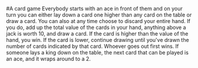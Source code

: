 #A card game
Everybody starts with an ace in front of them and on your turn you can either lay down a card one higher than any card on the table or draw a card. You can also at any time choose to discard your entire hand. If you do, add up the total value of the cards in your hand, anything above a jack is worth 10, and draw a card. If the card is higher than the value of the hand, you win. If the card is lower, continue drawing until you've drawn the number of cards indicated by that card. Whoever goes out first wins. If someone lays a king down on the table, the next card that can be played is an ace, and it wraps around to a 2.